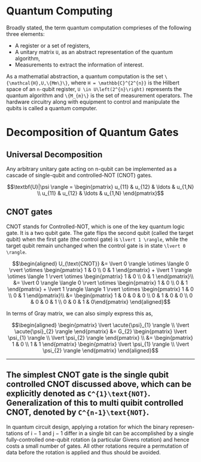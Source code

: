 # Quantum Computing
Broadly stated, the term quantum computation comprieses of the following three elements:
* A register or a set of registers,
* A unitary matrix ``U``, as an abstract representation of the quantum algorithm,
* Measurements to extract the information of interest.

As a mathematial abstraction, a quantum computation is the set ``\{\mathcal{H},U,\{Mm\}\}``, where ``H = \mathbb{C}^{2^{n}}`` is the Hilbert space of an ``n-``qubit register, ``U \in U\left(2^{n}\right)`` represents the quantum algorithm and ``\{M_{m}\}`` is the set of measurement operators. The hardware circuitry along with equipment to control and manipulate the qubits is called a quantum computer.
# Decomposition of Quantum Gates

## Universal Decomposition
Any arbitrary unitary gate acting on n-qubit can be implemented as a cascade of single-qubit and controlled-NOT (CNOT) gates.

```math
\textbf{U}|\psi \rangle = \begin{pmatrix} u_{11} & u_{12} & \ldots & u_{1,N} \\ u_{11} & u_{12} & \ldots & u_{1,N} \end{pmatrix}
```

## CNOT gates
 CNOT stands for Controlled-NOT, which is one of the key quantum logic gate. It is a two qubit gate. The gate flips the second qubit (called the target qubit) when the first gate (the control gate) is ``\lvert 1 \rangle``, while the target qubit remain unchanged when the control gate is in state ``\lvert 0 \rangle``.


```math
\begin{aligned}
 U_{\text{CNOT}} &= \lvert 0 \rangle \otimes \langle 0 \rvert \otimes \begin{pmatrix} 1 & 0 \\ 0 & 1 \end{pmatrix} + \lvert 1 \rangle \otimes \langle 1 \rvert \otimes \begin{pmatrix} 1 & 0 \\ 0 & 1 \end{pmatrix}\\
                 &= \lvert 0 \rangle \langle 0 \rvert \otimes \begin{pmatrix} 1 & 0 \\ 0 & 1 \end{pmatrix} + \lvert 1 \rangle  \langle 1 \rvert \otimes \begin{pmatrix} 1 & 0 \\ 0 & 1 \end{pmatrix}\\
                 &= \begin{pmatrix} 1 & 0 & 0 & 0 \\ 0 & 1 & 0 & 0 \\ 0 & 0 & 0 & 1 \\ 0 & 0 & 1 & 0\end{pmatrix} 
 \end{aligned}
```

In terms of Gray matrix, we can also simply express this as,
```math
\begin{aligned}
\begin{pmatrix} \lvert \acute{\psi}_{1} \rangle \\ \lvert \acute{\psi}_{2} \rangle \end{pmatrix} &= G_{2} \begin{pmatrix} \lvert \psi_{1} \rangle \\ \lvert \psi_{2} \rangle \end{pmatrix} \\
&= \begin{pmatrix} 1 & 0 \\ 1 & 1 \end{pmatrix} \begin{pmatrix} \lvert \psi_{1} \rangle \\ \lvert \psi_{2} \rangle \end{pmatrix}
\end{aligned}
```

---
The simplest CNOT gate is the single qubit controlled CNOT discussed above, which can be explicitly denoted as ``C^{1}\text{NOT}``. Generalization of this to multi quibit controlled CNOT, denoted by ``C^{n-1}\text{NOT}``.
---

In quantum circuit design, applying a rotation for which the binary represen- tations of i − 1 and j − 1 differ in a single bit can be accomplished by a single fully-controlled one-qubit rotation (a particular Givens rotation) and hence costs a small number of gates. All other rotations require a permutation of data before the rotation is applied and thus should be avoided.